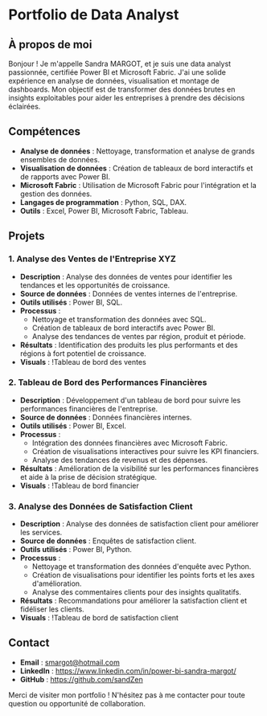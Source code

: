 # Portfolio de Data Analyst

## À propos de moi
Bonjour ! Je m'appelle Sandra MARGOT, et je suis une data analyst passionnée, certifiée Power BI et Microsoft Fabric. J'ai une solide expérience en analyse de données, visualisation et montage de dashboards. Mon objectif est de transformer des données brutes en insights exploitables pour aider les entreprises à prendre des décisions éclairées.

## Compétences
- **Analyse de données** : Nettoyage, transformation et analyse de grands ensembles de données.
- **Visualisation de données** : Création de tableaux de bord interactifs et de rapports avec Power BI.
- **Microsoft Fabric** : Utilisation de Microsoft Fabric pour l'intégration et la gestion des données.
- **Langages de programmation** : Python, SQL, DAX.
- **Outils** : Excel, Power BI, Microsoft Fabric, Tableau.

## Projets

### 1. Analyse des Ventes de l'Entreprise XYZ
- **Description** : Analyse des données de ventes pour identifier les tendances et les opportunités de croissance.
- **Source de données** : Données de ventes internes de l'entreprise.
- **Outils utilisés** : Power BI, SQL.
- **Processus** :
  - Nettoyage et transformation des données avec SQL.
  - Création de tableaux de bord interactifs avec Power BI.
  - Analyse des tendances de ventes par région, produit et période.
- **Résultats** : Identification des produits les plus performants et des régions à fort potentiel de croissance.
- **Visuals** : !Tableau de bord des ventes

### 2. Tableau de Bord des Performances Financières
- **Description** : Développement d'un tableau de bord pour suivre les performances financières de l'entreprise.
- **Source de données** : Données financières internes.
- **Outils utilisés** : Power BI, Excel.
- **Processus** :
  - Intégration des données financières avec Microsoft Fabric.
  - Création de visualisations interactives pour suivre les KPI financiers.
  - Analyse des tendances de revenus et des dépenses.
- **Résultats** : Amélioration de la visibilité sur les performances financières et aide à la prise de décision stratégique.
- **Visuals** : !Tableau de bord financier

### 3. Analyse des Données de Satisfaction Client
- **Description** : Analyse des données de satisfaction client pour améliorer les services.
- **Source de données** : Enquêtes de satisfaction client.
- **Outils utilisés** : Power BI, Python.
- **Processus** :
  - Nettoyage et transformation des données d'enquête avec Python.
  - Création de visualisations pour identifier les points forts et les axes d'amélioration.
  - Analyse des commentaires clients pour des insights qualitatifs.
- **Résultats** : Recommandations pour améliorer la satisfaction client et fidéliser les clients.
- **Visuals** : !Tableau de bord de satisfaction client

## Contact
- **Email** : smargot@hotmail.com
- **LinkedIn** : https://www.linkedin.com/in/power-bi-sandra-margot/
- **GitHub** : https://github.com/sandZen

Merci de visiter mon portfolio ! N'hésitez pas à me contacter pour toute question ou opportunité de collaboration.

